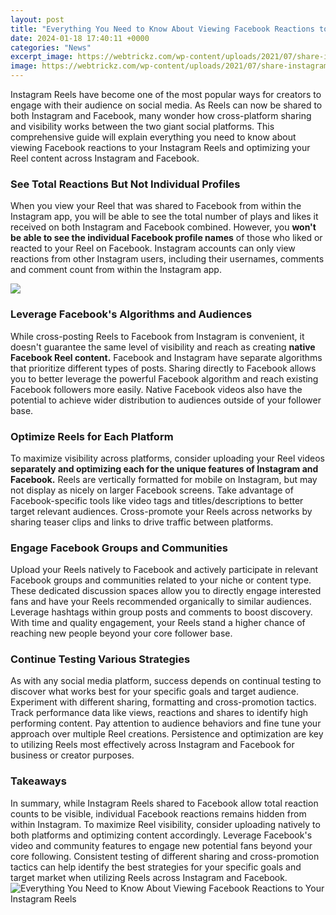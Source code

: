 ```yaml
---
layout: post
title: "Everything You Need to Know About Viewing Facebook Reactions to Your Instagram Reels"
date: 2024-01-18 17:40:11 +0000
categories: "News"
excerpt_image: https://webtrickz.com/wp-content/uploads/2021/07/share-instagram-reels-to-facebook-reels.png
image: https://webtrickz.com/wp-content/uploads/2021/07/share-instagram-reels-to-facebook-reels.png
---
```


Instagram Reels have become one of the most popular ways for creators to engage with their audience on social media. As Reels can now be shared to both Instagram and Facebook, many wonder how cross-platform sharing and visibility works between the two giant social platforms. This comprehensive guide will explain everything you need to know about viewing Facebook reactions to your Instagram Reels and optimizing your Reel content across Instagram and Facebook.
### See Total Reactions But Not Individual Profiles
When you view your Reel that was shared to Facebook from within the Instagram app, you will be able to see the total number of plays and likes it received on both Instagram and Facebook combined. However, you **won't be able to see the individual Facebook profile names** of those who liked or reacted to your Reel on Facebook. Instagram accounts can only view reactions from other Instagram users, including their usernames, comments and comment count from within the Instagram app.

![](https://automonkey.co/wp-content/uploads/2019/06/Instagram-Viewers-List-Help-Brands-scaled-1.jpg)
### Leverage Facebook's Algorithms and Audiences  
While cross-posting Reels to Facebook from Instagram is convenient, it doesn't guarantee the same level of visibility and reach as creating **native Facebook Reel content.** Facebook and Instagram have separate algorithms that prioritize different types of posts. Sharing directly to Facebook allows you to better leverage the powerful Facebook algorithm and reach existing Facebook followers more easily. Native Facebook videos also have the potential to achieve wider distribution to audiences outside of your follower base.
### Optimize Reels for Each Platform
To maximize visibility across platforms, consider uploading your Reel videos **separately and optimizing each for the unique features of Instagram and Facebook.** Reels are vertically formatted for mobile on Instagram, but may not display as nicely on larger Facebook screens. Take advantage of Facebook-specific tools like video tags and titles/descriptions to better target relevant audiences. Cross-promote your Reels across networks by sharing teaser clips and links to drive traffic between platforms.
### Engage Facebook Groups and Communities 
Upload your Reels natively to Facebook and actively participate in relevant Facebook groups and communities related to your niche or content type. These dedicated discussion spaces allow you to directly engage interested fans and have your Reels recommended organically to similar audiences. Leverage hashtags within group posts and comments to boost discovery. With time and quality engagement, your Reels stand a higher chance of reaching new people beyond your core follower base.
### Continue Testing Various Strategies
As with any social media platform, success depends on continual testing to discover what works best for your specific goals and target audience. Experiment with different sharing, formatting and cross-promotion tactics. Track performance data like views, reactions and shares to identify high performing content. Pay attention to audience behaviors and fine tune your approach over multiple Reel creations. Persistence and optimization are key to utilizing Reels most effectively across Instagram and Facebook for business or creator purposes.
### Takeaways
In summary, while Instagram Reels shared to Facebook allow total reaction counts to be visible, individual Facebook reactions remains hidden from within Instagram. To maximize Reel visibility, consider uploading natively to both platforms and optimizing content accordingly. Leverage Facebook's video and community features to engage new potential fans beyond your core following. Consistent testing of different sharing and cross-promotion tactics can help identify the best strategies for your specific goals and target market when utilizing Reels across Instagram and Facebook.
![Everything You Need to Know About Viewing Facebook Reactions to Your Instagram Reels](https://webtrickz.com/wp-content/uploads/2021/07/share-instagram-reels-to-facebook-reels.png)